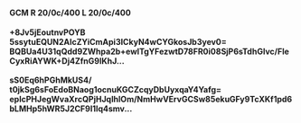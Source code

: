 #### GCM R 20/0c/400 L 20/0c/400
**+8Jv5jEoutnvPOYB**<br/>**5ssytuEQUN2AIcZYiCmApi3ICkyN4wCYGkosJb3yev0=**<br/>**BQBUa4U31qQdd9ZWhpa2b+ewITgYFezwtD78FR0i08SjP6sTdhGIvc/FleCyxRiAYWK+Dj4ZfnG9lKhJ...**<br/><br/>
**sS0Eq6hPGhMkUS4/**<br/>**t0jkSg6sFoEdoBNaog1ocnuKGCZcqyDbUyxqaY4Yafg=**<br/>**eplcPHJegWvaXrcQPjHJqIhlOm/NmHwVErvGCSw85ekuGFy9TcXKf1pd6bLMHp5hWR5J2CF9l1Iq4smv...**